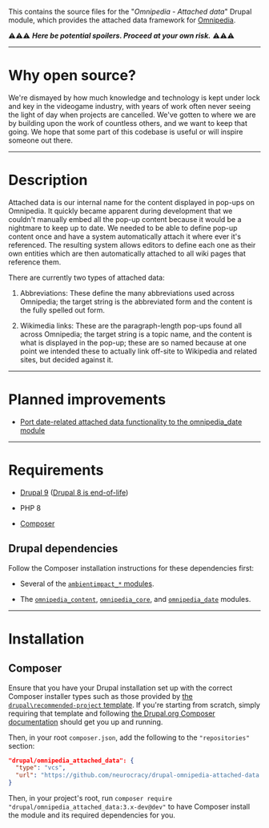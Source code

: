 This contains the source files for the "*Omnipedia - Attached data*" Drupal
module, which provides the attached data framework for
[Omnipedia](https://omnipedia.app/).

⚠️⚠️⚠️ ***Here be potential spoilers. Proceed at your own risk.*** ⚠️⚠️⚠️

----

# Why open source?

We're dismayed by how much knowledge and technology is kept under lock and key
in the videogame industry, with years of work often never seeing the light of
day when projects are cancelled. We've gotten to where we are by building upon
the work of countless others, and we want to keep that going. We hope that some
part of this codebase is useful or will inspire someone out there.

----

# Description

Attached data is our internal name for the content displayed in pop-ups on
Omnipedia. It quickly became apparent during development that we couldn't
manually embed all the pop-up content because it would be a nightmare to keep up
to date. We needed to be able to define pop-up content once and have a system
automatically attach it where ever it's referenced. The resulting system allows
editors to define each one as their own entities which are then automatically
attached to all wiki pages that reference them.

There are currently two types of attached data:

1. Abbreviations: These define the many abbreviations used across Omnipedia; the target string is the abbreviated form and the content is the fully spelled out form.

2. Wikimedia links: These are the paragraph-length pop-ups found all across Omnipedia; the target string is a topic name, and the content is what is displayed in the pop-up; these are so named because at one point we intended these to actually link off-site to Wikipedia and related sites, but decided against it.

----

# Planned improvements

* [Port date-related attached data functionality to the omnipedia_date module](https://github.com/neurocracy/drupal-omnipedia-attached-data/issues/1)

----

# Requirements

* [Drupal 9](https://www.drupal.org/download) ([Drupal 8 is end-of-life](https://www.drupal.org/psa-2021-11-30))

* PHP 8

* [Composer](https://getcomposer.org/)

## Drupal dependencies

Follow the Composer installation instructions for these dependencies first:

* Several of the [`ambientimpact_*` modules](https://github.com/Ambient-Impact/drupal-modules).

* The [`omnipedia_content`](https://github.com/neurocracy/drupal-omnipedia-content), [`omnipedia_core`](https://github.com/neurocracy/drupal-omnipedia-core), and [`omnipedia_date`](https://github.com/neurocracy/drupal-omnipedia-date) modules.

----

# Installation

## Composer

Ensure that you have your Drupal installation set up with the correct Composer
installer types such as those provided by [the ```drupal\recommended-project```
template](https://www.drupal.org/docs/develop/using-composer/starting-a-site-using-drupal-composer-project-templates#s-drupalrecommended-project).
If you're starting from scratch, simply requiring that template and following
[the Drupal.org Composer
documentation](https://www.drupal.org/docs/develop/using-composer/starting-a-site-using-drupal-composer-project-templates)
should get you up and running.

Then, in your root ```composer.json```, add the following to the
```"repositories"``` section:

```json
"drupal/omnipedia_attached_data": {
  "type": "vcs",
  "url": "https://github.com/neurocracy/drupal-omnipedia-attached-data.git"
}
```

Then, in your project's root, run ```composer require
"drupal/omnipedia_attached_data:3.x-dev@dev"``` to have Composer install the module
and its required dependencies for you.
